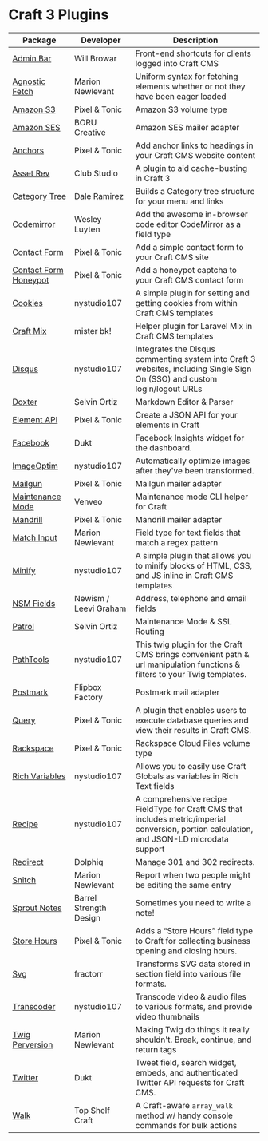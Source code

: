 Craft 3 Plugins
===============

<!-- alphabetical by plugin name -->

Package | Developer | Description
------- | --------- | -----------
[Admin Bar](https://github.com/wbrowar/craft-3-adminbar) | Will Browar | Front-end shortcuts for clients logged into Craft CMS
[Agnostic Fetch](https://github.com/marionnewlevant/craft3-agnostic_fetch) | Marion Newlevant | Uniform syntax for fetching elements whether or not they have been eager loaded
[Amazon S3](https://github.com/craftcms/aws-s3) | Pixel & Tonic | Amazon S3 volume type
[Amazon SES](https://github.com/borucreative/craft3-ses) | BORU Creative | Amazon SES mailer adapter
[Anchors](https://github.com/craftcms/anchors) | Pixel & Tonic | Add anchor links to headings in your Craft CMS website content
[Asset Rev](https://github.com/clubstudioltd/craft3-asset-rev) | Club Studio | A plugin to aid cache-busting in Craft 3
[Category Tree](https://github.com/dalewpdevph/category-tree) | Dale Ramirez | Builds a Category tree structure for your menu and links
[Codemirror](https://github.com/luwes/craft3-codemirror) | Wesley Luyten | Add the awesome in-browser code editor CodeMirror as a field type
[Contact Form](https://github.com/craftcms/contact-form) | Pixel & Tonic | Add a simple contact form to your Craft CMS site
[Contact Form Honeypot](https://github.com/craftcms/contact-form-honeypot) | Pixel & Tonic | Add a honeypot captcha to your Craft CMS contact form
[Cookies](https://github.com/nystudio107/craft3-cookies) | nystudio107 | A simple plugin for setting and getting cookies from within Craft CMS templates
[Craft Mix](https://github.com/mister-bk/craft-plugin-mix) | mister bk! | Helper plugin for Laravel Mix in Craft CMS templates
[Disqus](https://github.com/nystudio107/craft3-disqus) | nystudio107 | Integrates the Disqus commenting system into Craft 3 websites, including Single Sign On (SSO) and custom login/logout URLs
[Doxter](https://github.com/selvinortiz/doxter) | Selvin Ortiz | Markdown Editor & Parser
[Element API](https://github.com/craftcms/element-api) | Pixel & Tonic | Create a JSON API for your elements in Craft
[Facebook](https://github.com/dukt/facebook) | Dukt | Facebook Insights widget for the dashboard.
[ImageOptim](https://github.com/nystudio107/craft3-imageoptim) | nystudio107 | Automatically optimize images after they've been transformed.
[Mailgun](https://github.com/craftcms/mailgun) | Pixel & Tonic | Mailgun mailer adapter
[Maintenance Mode](https://github.com/venveo/craft3-maintenancemode) | Venveo | Maintenance mode CLI helper for Craft
[Mandrill](https://github.com/craftcms/mandrill) | Pixel & Tonic | Mandrill mailer adapter
[Match Input](https://github.com/marionnewlevant/craft3-match_input) | Marion Newlevant | Field type for text fields that match a regex pattern
[Minify](https://github.com/nystudio107/craft3-minify) | nystudio107 | A simple plugin that allows you to minify blocks of HTML, CSS, and JS inline in Craft CMS templates
[NSM Fields](https://github.com/newism/craft3-fields) | Newism / Leevi Graham | Address, telephone and email fields
[Patrol](https://github.com/selvinortiz/patrol) | Selvin Ortiz | Maintenance Mode & SSL Routing
[PathTools](https://github.com/nystudio107/craft3-pathtools) | nystudio107 | This twig plugin for the Craft CMS brings convenient path & url manipulation functions & filters to your Twig templates.
[Postmark](https://github.com/flipbox/postmark) | Flipbox Factory | Postmark mail adapter
[Query](https://github.com/craftcms/query) | Pixel & Tonic | A plugin that enables users to execute database queries and view their results in Craft CMS.
[Rackspace](https://github.com/craftcms/rackspace) | Pixel & Tonic | Rackspace Cloud Files volume type
[Rich Variables](https://github.com/nystudio107/craft3-richvariables) | nystudio107 | Allows you to easily use Craft Globals as variables in Rich Text fields
[Recipe](https://github.com/nystudio107/craft3-recipe) | nystudio107 | A comprehensive recipe FieldType for Craft CMS that includes metric/imperial conversion, portion calculation, and JSON-LD microdata support
[Redirect](https://github.com/Dolphiq/craft3-plugin-redirect) | Dolphiq | Manage 301 and 302 redirects.
[Snitch](https://github.com/marionnewlevant/craft3-snitch) | Marion Newlevant | Report when two people might be editing the same entry
[Sprout Notes](https://github.com/barrelstrength/sproutnotes) | Barrel Strength Design | Sometimes you need to write a note!
[Store Hours](https://github.com/craftcms/store-hours) | Pixel & Tonic | Adds a “Store Hours” field type to Craft for collecting business opening and closing hours.
[Svg](https://github.com/fractorr/svg) | fractorr | Transforms SVG data stored in section field into various file formats.
[Transcoder](https://github.com/nystudio107/craft3-transcoder) | nystudio107 | Transcode video & audio files to various formats, and provide video thumbnails
[Twig Perversion](https://github.com/marionnewlevant/craft3-twig_perversion) | Marion Newlevant | Making Twig do things it really shouldn't. Break, continue, and return tags
[Twitter](https://github.com/dukt/twitter) | Dukt | Tweet field, search widget, embeds, and authenticated Twitter API requests for Craft CMS.
[Walk](https://github.com/TopShelfCraft/Craft3-Walk) | Top Shelf Craft | A Craft-aware `array_walk` method w/ handy console commands for bulk actions

